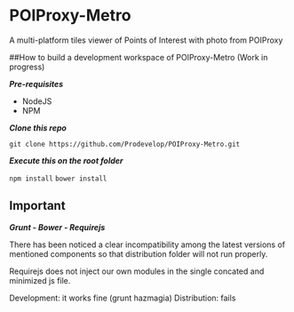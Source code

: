 POIProxy-Metro
==============

A multi-platform tiles viewer of Points of Interest with photo from POIProxy

##How to build a development workspace of POIProxy-Metro (Work in progress)

***Pre-requisites***

* NodeJS
* NPM

***Clone this repo***

`git clone https://github.com/Prodevelop/POIProxy-Metro.git`

***Execute this on the root folder***

`npm install`
`bower install`

## Important

***Grunt - Bower - Requirejs***

There has been noticed a clear incompatibility among the latest versions of mentioned components so that distribution folder will not run properly. 

Requirejs does not inject our own modules in the single concated and minimized js file.

Development: it works fine (grunt hazmagia)
Distribution: fails
